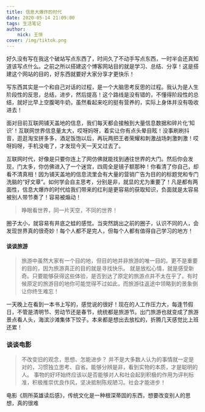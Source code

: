 ```yaml
---
title: 信息大爆炸的时代
date: 2020-05-14 21:09:00
tags: 生活笔记
author:
	nick: 王恒
cover: /img/tiktok.png
---
```


好久没有写在我这个破站写点东西了，时间久了不动手写点东西，一时半会还真知道该写点什么。之前之所以搭建这个博客网站目的就是学习、总结、分享！这是搭建这个网站的目的，好东西就要好大家分享才更快乐！

写东西其实是一个和自己对话的过程，是一个大脑思考反思的过程。我认为是人生阶段性的反思，总结，进步，然后提高！这个路线是没有错的，不懂得阶段性的总结，就好比早上空腹喝牛奶，虽然看起来吃的挺有营养的，实际上身体并没有吸收进去！

面对目前互联网铺天盖地的信息，我们每天都会接触到大量信息数据和碎片化‘知识’！互联网世界信息量太大，哎呀妈呀，着实让你有点头晕目眩！没事刷刷抖音，逛逛淘宝拼多多，酒足饭饱以后，再玩两把王者荣耀和刺激战场刺激刺激！哎呀妈呀，手机没电了，才发现今天一天又过去了。

互联网时代，好像是只要你连上了网仿佛就能找到通往世界的大门。然后你会发现，门太多，你仿佛进入了一个迷宫，四周全是镜子额那种！你看清了你自己，却看不清真相！因为铺天盖地的信息流里会有大量的营销广告为目的的标题党和专门洗脑的“好文章”。如何学会自主思考，分别是非，就显的尤为重要了！凡是都有两面性，信息大爆炸的时代给我们带来的红利是更容易的获取知识，负面就是太容易被别人带节奏了！容易被煽动！


> 睁眼看世界，同一片天空，不同的世界！

圈子太小，就容易有井底之蛙的感觉。当突然跳出之前的圈子，认识不同的人，会发现世界真的很奇妙！每个人都不是完人，但每个人都有值得自己学习的地方！

#### 谈谈旅游

> 旅游中虽然大家有一个目的地，但目的地并非旅游的唯一目的。更不是重要的目的，因为旅游真正的目的就是寻找快乐。
就是放松心情，就是感受新奇。只要能够获得这些体验，是否到达了原定的旅游点并不太在乎了。有时候原定的旅游目的地你可能觉得不过如此，而旅游往返途中领略到的景象倒让你终生难忘！

一天晚上在看到一本书上写的，感觉说的很好！现在的人工作压力大，每逢节假日，不管是清明节、劳动节还是春节，统统都是旅游节。出门旅游也就变成了旅游景点看人头，海滨沙滩集体下饺子。本来都是想出去放松的，折腾几天感觉比上班还累！


###  谈谈电影

> 不改变旧的观念，思想、怎能进步？
并不是大多数人认为的事情就一定是对的，习惯独立思考、自省。能够分辨是非，看到实物的本质，才是聪明的人。
事物的好坏始终应该以是否能够对人和社会起到积极的作用为评判标准，积极推崇优良作风，坚决抵制陈规陋习。社会才能进步！

电影《厕所英雄读后感》，传统文化是一种根深蒂固的东西，想要改变别人的思想，真的很难





